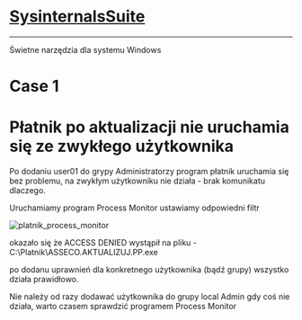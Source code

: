 # [SysinternalsSuite](https://download.sysinternals.com/files/SysinternalsSuite.zip)

--------------------------

Świetne narzędzia dla systemu Windows


# Case 1
# Płatnik po aktualizacji  nie uruchamia się ze zwykłego użytkownika

Po dodaniu user01 do grypy Administratorzy program płatnik uruchamia się bez problemu, na zwykłym użytkowniku nie działa - brak komunikatu dlaczego.

Uruchamiamy program Process Monitor ustawiamy odpowiedni filtr

![platnik_process_monitor](https://user-images.githubusercontent.com/75216446/153391844-cc71c419-aae7-478b-bb9e-d9a78897a4d8.png)

okazało się że ACCESS DENIED wystąpił na pliku - C:\Platnik\ASSECO.AKTUALIZUJ.PP.exe

po dodanu uprawnień dla konkretnego użytkownika (bądź grupy) wszystko działa prawidłowo.


Nie należy od razy dodawać użytkownika do grupy local Admin gdy coś nie działa, warto czasem sprawdzić programem Process Monitor
